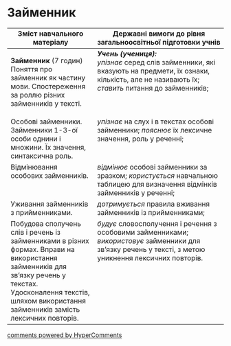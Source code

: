 <div id="hypercomments_widget" class="js-hypercomments-widget invisible"></div>

# Займенник    

<table>
  <tr>
    <td width="40%" align="center"><b>Зміст навчального матеріалу</b></td>
    <td width="60%" align="center"><b>Державні вимоги до рівня загальноосвітньої підготовки учнів</b></td>
  </tr>
<tbody>
  <tr>
    <td width="40%" style="vertical-align:top !important;">
    <p><b>Займенник</b> (7 годин)<br>
Поняття про займенник як частину мови. Спостереження за роллю різних займенників у тексті.</td>
    <td width="60%" style="vertical-align:top !important;">
<i><b>Учень (учениця):</b></i><br>
<i>упізнає</i> серед слів займенники, які вказують на предмети, їх ознаки, кількість, але не називають їх; <i>ставить</i> питання до займенників;</td>
  </tr>
  <tr>
    <td width="40%" style="vertical-align:top !important;">
Особові займенники. <br>
Займенники 1-3-ої особи однини і множини. Їх значення, синтаксична роль. <br>
</td>
    <td width="60%" style="vertical-align:top !important;">
<i>упізнає</i> на слух і в текстах особові займенники; <i>пояснює</i> їх лексичне значення, роль у реченні;</td>
  </tr>
  <tr>
    <td width="40%" style="vertical-align:top !important;">
Відмінювання особових займенників.</td>
    <td width="60%" style="vertical-align:top !important;">
<i>відмінює</i> особові займенники за зразком; <i>користується</i> навчальною таблицею для визначення відмінків займенників у реченні;</td>
  </tr>
  <tr>
    <td width="40%" style="vertical-align:top !important;">
Уживання займенників з прийменниками.</td>
    <td width="60%" style="vertical-align:top !important;">
<i>дотримується</i> правила вживання займенників із прийменниками;</td>
  </tr>
  <tr>
    <td width="40%" style="vertical-align:top !important;">
Побудова сполучень слів і речень із займенниками в різних формах. Вправи на використання займенників для зв’язку речень у текстах. Удосконалення текстів, шляхом використання займенників замість лексичних повторів.</td>
    <td width="60%" style="vertical-align:top !important;">
<i>будує</i> словосполучення і речення з особовими займенниками; <i>використовує</i> займенники для зв’язку речень у тексті, з метою уникнення лексичних повторів.</td>
  </tr>
</tbody>
</table>

<div class="js-hypercomments-container">
<a href="http://hypercomments.com" class="hc-link" title="comments widget">comments powered by HyperComments</a>
</div>